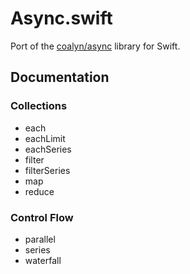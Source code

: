 Async.swift
=====

Port of the [coalyn/async](https://github.com/caolan/async) library for Swift.

## Documentation

### Collections

- each
- eachLimit
- eachSeries
- filter
- filterSeries
- map
- reduce

### Control Flow

- parallel
- series
- waterfall
